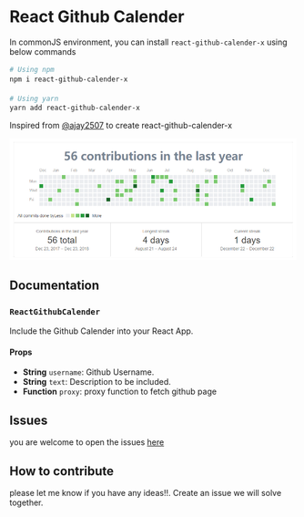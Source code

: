 
# React Github Calender

In commonJS environment, you can install `react-github-calender-x` using below commands

```sh
# Using npm
npm i react-github-calender-x

# Using yarn
yarn add react-github-calender-x
```

Inspired from [@ajay2507](https://github.com/ajay2507/react-github-calender) to create react-github-calender-x

![](2018-12-23-04-12-11.png)

## Documentation
### `ReactGithubCalender`
Include the Github Calender into your React App.

#### Props

- **String** `username`: Github Username.
- **String** `text`: Description to be included.
- **Function** `proxy`: proxy function to fetch github page

## Issues
you are welcome to open the issues [here](https://github.com/xwl7001/react-github-calendar/issues)

## How to contribute
please let me know if you have any ideas!!. Create an issue we will solve together.